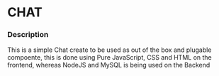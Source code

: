 # CHAT

### Description
This is a simple Chat create to be used as out of the box and plugable compoente, this is done using Pure JavaScript, CSS and HTML on the frontend, whereas 
NodeJS and MySQL is being used on the Backend
